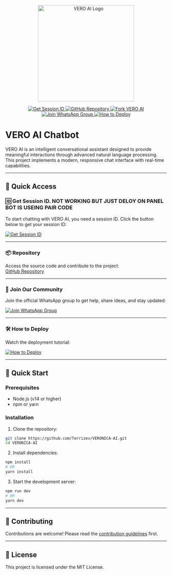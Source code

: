 <p align="center">
  <img src="https://files.catbox.moe/6h4wz9.jpg" alt="VERO AI Logo" width="300"/>
</p>

<div align="center">

  <a href="https://vero-1.onrender.com/">
    <img src="https://img.shields.io/badge/GET-SESSION_ID-ff69b4?style=for-the-badge&logo=telegram&logoColor=white" alt="Get Session ID"/>
  </a>
  <a href="https://github.com/Terrizev/VERONICA-AI">
    <img src="https://img.shields.io/badge/GitHub-Repository-black?style=for-the-badge&logo=github" alt="GitHub Repository"/>
  </a>
  <a href="https://github.com/Terrizev/VERONICA-AI/fork">
    <img src="https://img.shields.io/badge/FORK-This_Repository-success?style=for-the-badge" alt="Fork VERO AI"/>
  </a>
  <a href="https://chat.whatsapp.com/LVtMOpKXWogECSmtBylUix?mode=ems_copy_t">
    <img src="https://img.shields.io/badge/Join-WhatsApp_Group-25D366?style=for-the-badge&logo=whatsapp&logoColor=white" alt="Join WhatsApp Group"/>
  </a>
  <a href="https://youtu.be/MvazJ8gFpJw?feature=shared">
    <img src="https://img.shields.io/badge/How_to_Deploy-Video_Tutorial-red?style=for-the-badge&logo=youtube&logoColor=white" alt="How to Deploy"/>
  </a>

</div>

# VERO AI Chatbot

VERO AI is an intelligent conversational assistant designed to provide meaningful interactions through advanced natural language processing. This project implements a modern, responsive chat interface with real-time capabilities.

---

## 🎯 Quick Access

### 🆔 Get Session ID. NOT WORKING BUT JUST DELOY ON PANEL BOT IS USEING PAIR CODE

To start chatting with VERO AI, you need a session ID. Click the button below to get your session ID:

<a href="https://vero-1.onrender.com/">
  <img src="https://img.shields.io/badge/GET_SESSION_ID-VERO_N35K-important?style=for-the-badge&logo=rocketchat" alt="Get Session ID"/>
</a>

---

### 📦 Repository

Access the source code and contribute to the project:  
[GitHub Repository](https://github.com/Terrizev/VERONICA-AI)

---

### 💬 Join Our Community

Join the official WhatsApp group to get help, share ideas, and stay updated:

<a href="https://chat.whatsapp.com/LVtMOpKXWogECSmtBylUix?mode=ems_copy_t">
  <img src="https://img.shields.io/badge/Join-WhatsApp_Group-25D366?style=for-the-badge&logo=whatsapp&logoColor=white" alt="Join WhatsApp Group"/>
</a>

---

### 🛠️ How to Deploy

Watch the deployment tutorial:

<a href="https://youtu.be/MvazJ8gFpJw?feature=shared">
  <img src="https://img.shields.io/badge/How_to_Deploy-Video_Tutorial-red?style=for-the-badge&logo=youtube&logoColor=white" alt="How to Deploy"/>
</a>

---

## 🚀 Quick Start

### Prerequisites

- Node.js (v14 or higher)
- npm or yarn

### Installation

1. Clone the repository:

```bash
git clone https://github.com/Terrizev/VERONICA-AI.git
cd VERONICA-AI
```

2. Install dependencies:

```bash
npm install
# OR
yarn install
```

3. Start the development server:

```bash
npm run dev
# OR
yarn dev
```

---

## 🤝 Contributing

Contributions are welcome! Please read the [contribution guidelines](CONTRIBUTING.md) first.

---

## 📄 License

This project is licensed under the MIT License.

```
